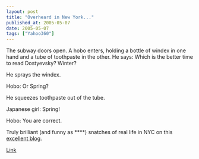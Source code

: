 ```yaml
---
layout: post
title: "Overheard in New York..."
published_at: 2005-05-07
date: 2005-05-07
tags: ["Yahoo360"]
---
```


The subway doors open. A hobo enters, holding a bottle of windex in one hand and a tube of toothpaste in the other. He says: Which is the better time to read Dostyevsky? Winter?

He sprays the windex.

Hobo: Or Spring? 

He squeezes toothpaste out of the tube.

Japanese girl: Spring!  

Hobo: You are correct.

Truly brilliant (and funny as ****) snatches of real life in NYC on this [excellent blog](http://www.overheardinnewyork.com/).  

[Link]()  